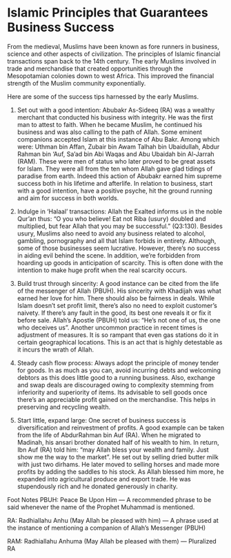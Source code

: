 # Islamic Principles that Guarantees Business Success

From the medieval, Muslims have been known as fore runners in business, science and other aspects of civilization. The principles of Islamic financial transactions span back to the 14th century. The early Muslims involved in trade and merchandise that created opportunities through the Mesopotamian colonies down to west Africa. This improved the financial strength of the Muslim community exponentially.

Here are some of the success tips harnessed by the early Muslims.

1. Set out with a good intention: Abubakr As-Sideeq (RA) was a wealthy merchant that conducted his business with integrity. He was the first man to attest to faith. When he became Muslim, he continued his business and was also calling to the path of Allah. Some eminent companions accepted Islam at this instance of Abu Bakr. Among which were: Uthman bin Affan, Zubair bin Awam Talhah bin Ubaidullah, Abdur Rahman bin ‘Auf, Sa’ad bin Abi Waqas and Abu Ubaidah bin Al-Jarrah (RAM). These were men of status who later proved to be great assets for Islam. They were all from the ten whom Allah gave glad tidings of paradise from earth. Indeed this action of Abubakr earned him supreme success both in his lifetime and afterlife. In relation to business, start with a good intention, have a positive psyche, hit the ground running and aim for success in both worlds.

2. Indulge in ‘Halaal’ transactions: Allah the Exalted informs us in the noble Qur’an thus: “O you who believe! Eat not Riba (usury) doubled and multiplied, but fear Allah that you may be successful.” (Q3:130).
Besides usury, Muslims also need to avoid any business related to alcohol, gambling, pornography and all that Islam forbids in entirety. Although, some of those businesses seem lucrative. However, there’s no success in aiding evil behind the scene. In addition, we’re forbidden from hoarding up goods in anticipation of scarcity. This is often done with the intention to make huge profit when the real scarcity occurs.

3. Build trust through sincerity: A good instance can be cited from the life of the messenger of Allah (PBUH). His sincerity with Khadijah was what earned her love for him. There should also be fairness in deals. While Islam doesn’t set profit limit, there’s also no need to exploit customer’s naivety. If there’s any fault in the good, its best one reveals it or fix it before sale. Allah’s Apostle (PBUH) told us: “He’s not one of us, the one who deceives us”. Another uncommon practice in recent times is adjustment of measures. It is so rampant that even gas stations do it in certain geographical locations. This is an act that is highly detestable as it incurs the wrath of Allah.

4. Steady cash flow process: Always adopt the principle of money tender for goods. In as much as you can, avoid incurring debts and welcoming debtors as this does little good to a running business. Also, exchange and swap deals are discouraged owing to complexity stemming from inferiority and superiority of items. Its advisable to sell goods once there’s an appreciable profit gained on the merchandise. This helps in preserving and recycling wealth.

5. Start little, expand large: One secret of business success is diversification and reinvestment of profits. A good example can be taken from the life of AbdurRahman bin Auf (RA). When he migrated to Madinah, his ansari brother donated half of his wealth to him. In return, Ibn Auf (RA) told him: “may Allah bless your wealth and family. Just show me the way to the market”. He set out by selling dried butter milk with just two dirhams. He later moved to selling horses and made more profits by adding the saddles to his stock. As Allah blessed him more, he expanded into agricultural produce and export trade. He was stupendously rich and he donated generously in charity.

Foot Notes
PBUH: Peace Be Upon Him — A recommended phrase to be said whenever the name of the Prophet Muhammad is mentioned.

RA: Radhiallahu Anhu (May Allah be pleased with him) — A phrase used at the instance of mentioning a companion of Allah’s Messenger (PBUH)

RAM: Radhiallahu Anhuma (May Allah be pleased with them) — Pluralized RA